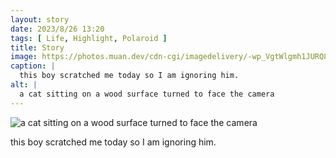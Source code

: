 ```yaml
---
layout: story
date: 2023/8/26 13:20
tags: [ Life, Highlight, Polaroid ]
title: Story
image: https://photos.muan.dev/cdn-cgi/imagedelivery/-wp_VgtWlgmh1JURQ8t1mg/6cb4f448-5969-4630-dc91-2dc95e920b00/public
caption: |
  this boy scratched me today so I am ignoring him.
alt: |
  a cat sitting on a wood surface turned to face the camera
---
```


![a cat sitting on a wood surface turned to face the camera](https://photos.muan.dev/cdn-cgi/imagedelivery/-wp_VgtWlgmh1JURQ8t1mg/6cb4f448-5969-4630-dc91-2dc95e920b00/public)

this boy scratched me today so I am ignoring him.
